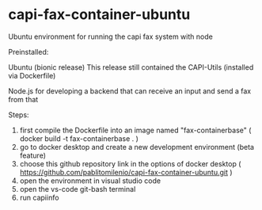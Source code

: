 # capi-fax-container-ubuntu
Ubuntu environment for running the capi fax system with node

Preinstalled:

Ubuntu (bionic release)
This release still contained the CAPI-Utils (installed via Dockerfile)

Node.js for developing a backend that can receive an input and send a fax from that


Steps:

1) first compile the Dockerfile into an image named "fax-containerbase" ( docker build -t fax-containerbase . )
2) go to docker desktop and create a new development environment (beta feature)
3) choose this github repository link in the options of docker desktop ( https://github.com/pablitomilenio/capi-fax-container-ubuntu.git )
4) open the environment in visual studio code
5) open the vs-code git-bash terminal
6) run capiinfo
